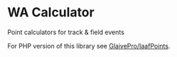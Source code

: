 # WA Calculator

Point calculators for track & field events

For PHP version of this library see [GlaivePro/IaafPoints](https://github.com/GlaivePro/IaafPoints).
